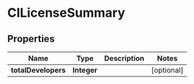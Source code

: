 # CILicenseSummary

## Properties
Name | Type | Description | Notes
------------ | ------------- | ------------- | -------------
**totalDevelopers** | **Integer** |  |  [optional]
